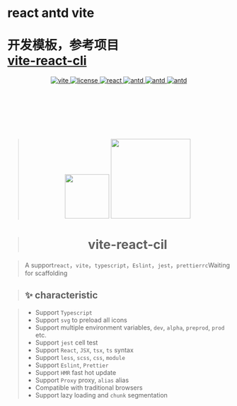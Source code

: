 react antd vite 
<br>
<br>
开发模板，参考项目 
<br><a href="https://github.com/lgf196/vite-react-cil">vite-react-cli</a>
====



<p align="center">
    <a href="https://cn.vitejs.dev/">
    <img src="https://img.shields.io/badge/vite-2.6.14-brightgreen.svg" alt="vite">
  </a>
     <a href="https://github.com/microsoft/TypeScript">
    <img src="https://img.shields.io/badge/typescript-4.3.2-brightgreen.svg" alt="license">
  </a>
  <a href="https://github.com/facebook/react">
    <img src="https://img.shields.io/badge/react-17.0.2-brightgreen.svg" alt="react">
  </a>
   <a href="https://pro.ant.design/">
  <img src="https://img.shields.io/badge/antd-4.17.2-brightgreen.svg" alt="antd">
  </a>
   <a href="https://reactrouter.com/">
  <img src="https://img.shields.io/badge/reactrouter-6.0.2-brightgreen.svg" alt="antd">
  </a>
   <a href="https://github.com/nanxiaobei/retalk/">
  <img src="https://img.shields.io/badge/retalk-3.2.4-brightgreen.svg" alt="antd">
  </a>
</p>

<br>

<br><br>

<br>


><p align="center">
>  <img src="https://cdn.gudsen.com/2021/09/30/af90bac80a9447f18156e251ecbc1dff.png" width='100'>
>      <img src="https://ss3.bdstatic.com/70cFv8Sh_Q1YnxGkpoWK1HF6hhy/it/u=2562962807,8352544&fm=26&gp=0.jpg" width='180'>
></p>



><h1 align="center">vite-react-cil</h1>

>A support`react`，`vite`，`typescript`，`Eslint`，`jest`，`prettierrc`Waiting for scaffolding


>## ✨ characteristic

>- Support `Typescript`
>- Support `svg` to preload all icons
>- Support multiple environment variables, `dev`, `alpha`, `preprod`, `prod` etc.
>- Support `jest` cell test
>- Support `React`, `JSX`, `tsx`, `ts` syntax
>- Support `less`, `scss`, `css`, `module`
>- Support `Eslint`, `Prettier`
>- Support `HMR` fast hot update
>- Support `Proxy` proxy, `alias` alias
>- Compatible with traditional browsers
>- Support lazy loading and `chunk` segmentation

